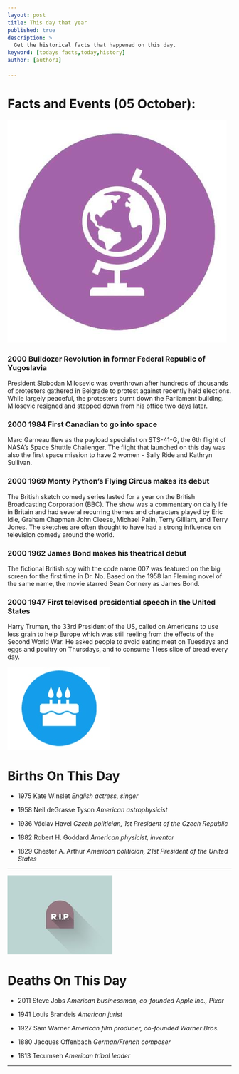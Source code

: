 ```yaml
---
layout: post
title: This day that year
published: true
description: >
  Get the historical facts that happened on this day.
keyword: [todays facts,today,history]
author: [author1]

---
```

# Facts and Events (05 October):

![Fact](/assets/img/blog/fact.jpg)

### 2000 Bulldozer Revolution in former Federal Republic of Yugoslavia
President Slobodan Milosevic was overthrown after hundreds of thousands of protesters gathered in Belgrade to protest against recently held elections. While largely peaceful, the protesters burnt down the Parliament building. Milosevic resigned and stepped down from his office two days later.

### 2000 1984 First Canadian to go into space
Marc Garneau flew as the payload specialist on STS-41-G, the 6th flight of NASA’s Space Shuttle Challenger. The flight that launched on this day was also the first space mission to have 2 women - Sally Ride and Kathryn Sullivan.

### 2000 1969 Monty Python’s Flying Circus makes its debut
The British sketch comedy series lasted for a year on the British Broadcasting Corporation (BBC). The show was a commentary on daily life in Britain and had several recurring themes and characters played by Eric Idle, Graham Chapman John Cleese, Michael Palin, Terry Gilliam, and Terry Jones. The sketches are often thought to have had a strong influence on television comedy around the world.

### 2000 1962 James Bond makes his theatrical debut
The fictional British spy with the code name 007 was featured on the big screen for the first time in Dr. No. Based on the 1958 Ian Fleming novel of the same name, the movie starred Sean Connery as James Bond.

### 2000 1947 First televised presidential speech in the United States
Harry Truman, the 33rd President of the US, called on Americans to use less grain to help Europe which was still reeling from the effects of the Second World War. He asked people to avoid eating meat on Tuesdays and eggs and poultry on Thursdays, and to consume 1 less slice of bread every day.

![Bday](/assets/img/blog/bday.jpg)

# Births On This Day
* 1975 Kate Winslet
*English actress, singer*

* 1958 Neil deGrasse Tyson
*American astrophysicist*

* 1936 Václav Havel
*Czech politician, 1st President of the Czech Republic*

* 1882 Robert H. Goddard
*American physicist, inventor*

* 1829 Chester A. Arthur
*American politician, 21st President of the United States*

---
![Rip](/assets/img/blog/rip.jpg)

# Deaths On This Day

* 2011 Steve Jobs
*American businessman, co-founded Apple Inc., Pixar*

* 1941 Louis Brandeis
*American jurist*

* 1927 Sam Warner
*American film producer, co-founded Warner Bros.*

* 1880 Jacques Offenbach
*German/French composer*

* 1813 Tecumseh
*American tribal leader*
---
